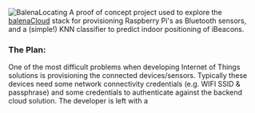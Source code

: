 ![BalenaLocating](https://i.ibb.co/svRSnf7/logo.png)
A proof of concept project used to explore the [balenaCloud](https://www.balena.io/cloud/) stack for provisioning Raspberry Pi's as Bluetooth sensors, and a (simple!) KNN classifier to predict indoor positioning of iBeacons.

### The Plan:
One of the most difficult problems when developing Internet of Things solutions is provisioning the connected devices/sensors. Typically these devices need some network connectivity credentials (e.g. WIFI SSID & passphrase) and some credentials to authenticate against the backend cloud solution. The developer is left with a 
<!--stackedit_data:
eyJoaXN0b3J5IjpbMTg2MzM1MTkwMiwxOTc3NTYwNTcwLDE5ND
k5MDgwMjIsMTMxNzQ3MDgxMyw0ODYyMzkwNzUsLTE1MzY1MzA1
ODRdfQ==
-->